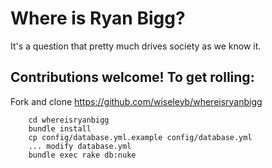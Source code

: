 # Where is Ryan Bigg?

It's a question that pretty much drives society as we know it.

## Contributions welcome!  To get rolling:

Fork and clone https://github.com/wiseleyb/whereisryanbigg

		cd whereisryanbigg
		bundle install
	 	cp config/database.yml.example config/database.yml
	 	... modify database.yml
	 	bundle exec rake db:nuke
